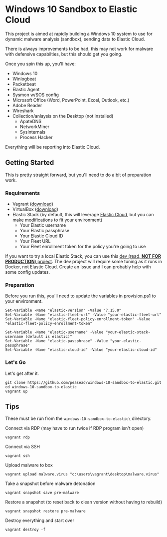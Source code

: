 # Windows 10 Sandbox to Elastic Cloud

This project is aimed at rapidly building a Windows 10 system to use for dynamic malware analysis (sandbox), sending data to Elastic Cloud.

There is always improvements to be had, this may not work for malware with defensive capabilties, but this should get you going. 

Once you spin this up, you'll have:

* Windows 10
* Winlogbeat
* Packetbeat
* Elastic Agent
* Sysmon w/SOS config
* Microsoft Office (Word, PowerPoint, Excel, Outlook, etc.)
* Adobe Reader
* Wireshark
* Collection/anlaysis on the Desktop (not installed)
  * ApateDNS
  * NetworkMiner
  * SysInternals
  * Process Hacker

Everything will be reporting into Elastic Cloud.

## Getting Started

This is pretty straight forward, but you'll need to do a bit of preparation work.

### Requirements

- Vagrant ([download](https://www.vagrantup.com/downloads))
- VirtualBox ([download](https://www.virtualbox.org/wiki/Downloads))
- Elastic Stack (by default, this will leverage [Elastic Cloud](https://cloud.elastic.co), but you can make modifications to fit your environment)
  - Your Elastic username
  - Your Elastic passphrase
  - Your Elastic Cloud ID
  - Your Fleet URL
  - Your Fleet enrollment token for the policy you're going to use

If you want to try a local Elastic Stack, you can use this [dev (read, **NOT FOR PRODUCTION**) project](https://github.com/peasead/elastic-container). The dev project will require some tuning as it runs in Docker, not Elastic Cloud. Create an Issue and I can probably help with some config updates.

### Preparation

Before you run this, you'll need to update the variables in [provision.ps1](provision.ps1) to your environment.

```
Set-Variable -Name "elastic-version" -Value "7.15.0" 
Set-Variable -Name "elastic-fleet-url" -Value "your-elastic-fleet-url"
Set-Variable -Name "elastic-fleet-policy-enrollment-token" -Value "elastic-fleet-policy-enrollment-token"

Set-Variable -Name "elastic-username" -Value "your-elastic-stack-username (default is elastic)"
Set-Variable -Name "elastic-passphrase" -Value "your-elastic-passphrase"
Set-Variable -Name "elastic-cloud-id" -Value "your-elastic-cloud-id"
```

### Let's Go

Let's get after it.

```
git clone https://github.com/peasead/windows-10-sandbox-to-elastic.git
cd windows-10-sandbox-to-elastic
vagrant up
```

## Tips

These must be run from the `windows-10-sandbox-to-elastic\` directory.

Connect via RDP (may  have to run twice if RDP program isn't open)
```
vagrant rdp
```

Connect via SSH
```
vagrant ssh
```

Upload malware to box
```
vagrant upload malware.virus "c:\users\vagrant\desktop\malware.virus"
```

Take a snapshot before malware detonation
```
vagrant snapshot save pre-malware
```

Restore a snapshot (to reset back to clean version without having to rebuild)
```
vagrant snapshot restore pre-malware
```

Destroy everything and start over
```
vagrant destroy -f
```
